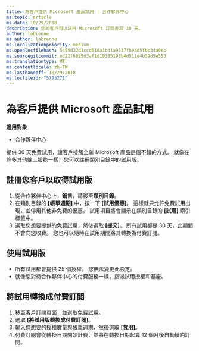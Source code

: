 ```yaml
---
title: 為客戶提供 Microsoft 產品試用 | 合作夥伴中心
ms.topic: article
ms.date: 10/29/2018
description: 您的客戶可以試用 Microsoft 訂閱產品 30 天。
author: labrenne
ms.author: labrenne
ms.localizationpriority: medium
ms.openlocfilehash: 5455d32d1ccd51da1bd1a9537fbead5fbc34a8eb
ms.sourcegitcommit: ed22f6825d3af1d19385198b4d511e4b39d5e353
ms.translationtype: MT
ms.contentlocale: zh-TW
ms.lasthandoff: 10/29/2018
ms.locfileid: "5795271"
---
```

# <a name="offer-your-customers-trials-of-microsoft-products"></a>為客戶提供 Microsoft 產品試用

**適用對象**

-  合作夥伴中心

提供 30 天免費試用，讓客戶接觸全新 Microsoft 產品是個不錯的方式。 就像在許多其他線上服務一樣，您可以註冊類別目錄中的試用版。  

## <a name="sign-your-customer-up-for-a-trial"></a>註冊您客戶以取得試用版

1.  從合作夥伴中心上，**銷售**，請移至**類別目錄**。 
2.  在類別目錄的 **\[帳單週期\]** 中，按一下 **\[試用優惠\]**。 這樣就只允許免費試用出現，並停用其他非免費的優惠。 試用項目將會顯示在類別目錄的 **\[試用\]** 索引標籤中。
3.  選取您想要提供的免費試用，然後選取 **\[提交\]**。 所有試用都是 30 天，此期間不會向您收費。 您也可以隨時在試用期間將其轉換為付費訂閱。

## <a name="using-the-trial"></a>使用試用版

- 所有試用都會提供 25 個授權。 您無法變更此設定。
- 就像您對待合作夥伴中心的付費服務一樣，指派試用授權和基座。

## <a name="converting-a-trial-to-a-paid-subscription"></a>將試用轉換成付費訂閱

1.  移至客戶訂閱頁面，並選取免費試用。
2.  選取 **\[將試用版轉換成付費訂閱\]**。
3.  輸入您想要的授權數量與帳單週期，然後選取 **\[套用\]**。
4.  付費訂閱會從轉換日期開始計費，並將在轉換日期起算 12 個月後自動續約訂閱。 

